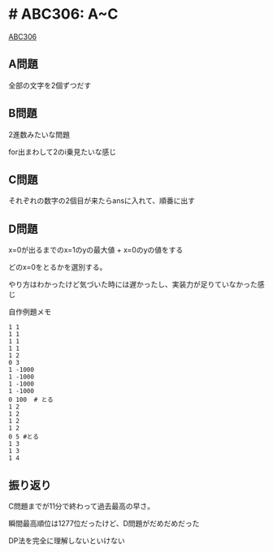 # # ABC306: A~C
[ABC306](https://atcoder.jp/contests/abc306)

## A問題
全部の文字を2個ずつだす

## B問題
2進数みたいな問題

for出まわして2のi乗見たいな感じ

## C問題
それぞれの数字の2個目が来たらansに入れて、順番に出す


## D問題
x=0が出るまでのx=1のyの最大値 + x=0のyの値をする

どのx=0をとるかを選別する。

やり方はわかったけど気づいた時には遅かったし、実装力が足りていなかった感じ

自作例題メモ
```
1 1
1 1
1 1
1 1
1 2
0 3
1 -1000
1 -1000
1 -1000 
1 -1000
0 100  # とる
1 2 
1 2
1 2
1 2
0 5 #とる
1 3
1 3 
1 4
```


## 振り返り
C問題までが11分で終わって過去最高の早さ。

瞬間最高順位は1277位だったけど、D問題がだめだめだった

DP法を完全に理解しないといけない

